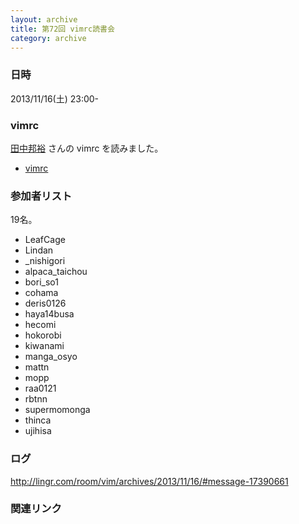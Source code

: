 ```yaml
---
layout: archive
title: 第72回 vimrc読書会
category: archive
---
```


### 日時
2013/11/16(土) 23:00-

### vimrc
[田中邦裕](http://tanaka.sakura.ad.jp/vimrc) さんの vimrc を読みました。

- [vimrc](http://tanaka.sakura.ad.jp/vimrc)

### 参加者リスト

19名。

- LeafCage
- Lindan
- \_nishigori
- alpaca_taichou
- bori_so1
- cohama
- deris0126
- haya14busa
- hecomi
- hokorobi
- kiwanami
- manga_osyo
- mattn
- mopp
- raa0121
- rbtnn
- supermomonga
- thinca
- ujihisa


### ログ
<http://lingr.com/room/vim/archives/2013/11/16/#message-17390661>

### 関連リンク

